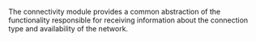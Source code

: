 The connectivity module provides a common abstraction of the functionality responsible for receiving information about the connection type and availability of the network.
